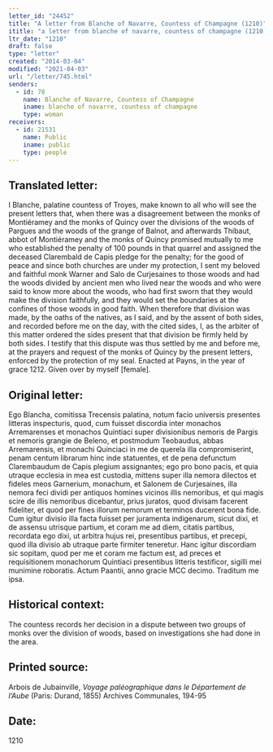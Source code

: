 ```yaml
---
letter_id: "24452"
title: "A letter from Blanche of Navarre, Countess of Champagne (1210)"
ititle: "a letter from blanche of navarre, countess of champagne (1210)"
ltr_date: "1210"
draft: false
type: "letter"
created: "2014-03-04"
modified: "2021-04-03"
url: "/letter/745.html"
senders:
  - id: 78
    name: Blanche of Navarre, Countess of Champagne
    iname: blanche of navarre, countess of champagne
    type: woman
receivers:
  - id: 21531
    name: Public
    iname: public
    type: people
---
```

<h2> Translated letter:</h2>I Blanche, palatine countess of Troyes, make known to all who will see the present letters that, when there was a disagreement between the monks of Montiéramey and the monks of Quincy over the divisions of the woods of Pargues and the woods of the grange of Balnot, and afterwards Thibaut, abbot of Montiéramey and the monks of Quincy promised mutually to me who established the penalty of 100 pounds in that quarrel and assigned the deceased Clarembald de Capis pledge for the penalty; for the good of peace and since both churches are under my protection, I sent my beloved and faithful monk Warner and Salo de Curjesaines to those woods and had the woods divided by ancient men who lived near the woods and who were said to know more about the woods, who had first sworn that they would make the division faithfully, and they would set the boundaries at the confines of those woods in good faith.   When therefore that division was made, by the oaths of the natives, as I said, and by the assent of both sides, and recorded before me on the day, with the cited sides, I, as the arbiter of this matter ordered the sides present that that division be firmly held by both sides.
I testify that this dispute was thus settled by me and before me, at the prayers and request of the monks of Quincy by the present letters, enforced by the protection of my seal.
Enacted at Payns, in the year of grace 1212.
Given over by myself [female].
<h2 class="mt-4"> Original letter:</h2>Ego Blancha, comitissa Trecensis palatina, notum facio universis presentes litteras inspecturis, quod, cum fuisset discordia inter monachos Arremarenses et monachos Quintiaci super divisionibus nemoris de Pargis et nemoris grangie de Beleno, et postmodum Teobaudus, abbas Arremarensis, et monachi Quinciaci in me de querela illa compromiserint, penam centum librarum hinc inde statuentes, et de pena defunctum Clarembaudum de Capis plegium assignantes; ego pro bono pacis, et quia utraque ecclesia in mea est custodia, mittens super illa nemora dilectos et fideles meos Garnerium, monachum, et Salonem de Curjesaines, illa nemora feci dividi per antiquos homines vicinos illis nemoribus, et qui magis scire de illis nemoribus dicebantur, prius juratos, quod divisam facerent fideliter, et quod per fines illorum nemorum et terminos ducerent bona fide.  Cum igitur divisio illa facta fuisset per juramenta indigenarum, sicut dixi, et de assensu utrisque partium, et coram me ad diem, citatis partibus, recordata ego dixi, ut arbitra hujus rei, presentibus partibus, et precepi, quod illa divisio ab utraque parte firmiter teneretur.  Hanc igitur discordiam sic sopitam, quod per me et coram me factum est, ad preces et requisitionem monachorum Quintiaci presentibus litteris testificor, sigilli mei munimine roboratis.
Actum Paantii, anno gracie MCC decimo.
Traditum me ipsa.
<h2 class="mt-4"> Historical context:</h2>The countess records her decision in a dispute between two groups of monks over the division of woods, based on investigations she had done in the area.
<h2 class="mt-4"> Printed source:</h2><p>Arbois de Jubainville, <em>Voyage paléographique dans le Département de l’Aube</em> (Paris: Durand, 1855) Archives Communales, 194-95</p><h2 class="mt-4"> Date:</h2>1210